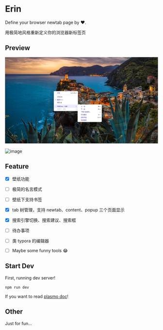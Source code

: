 # Erin

Define your browser newtab page by ❤️.

用极简地风格重新定义你的浏览器新标签页



## Preview

![image-20230628004333170](./docs/image-20230628004333170-min.png)

![image](https://github.com/Developer27149/Erin/assets/23721611/fa298373-684e-48cb-85f4-63709d1d138e)


## Feature

- [x] 壁纸功能
- [ ] 极简的名言模式
- [ ] 壁纸下支持书签
- [x] tab 树管理，支持 newtab、content、popup 三个页面显示
- [x] 搜索引擎切换、搜索建议、搜索框
- [ ] 待办事项
- [ ] 类 typora 的编辑器
- [ ] Maybe some funny tools 😂



## Start Dev

First, running dev server!

```
npm run dev
```

If you want to read [plasmo doc](https://docs.plasmo.com/)!





## Other

Just for fun...
